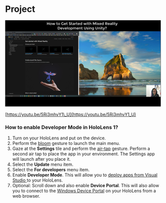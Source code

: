 # Project



![How To Get Started witHow To Get Started with Mixed Reality Development Using Unity3D](../../../.gitbook/assets/screenshot-140.png)

[https://youtu.be/5Ri3mhvY1\_U](https://youtu.be/5Ri3mhvY1_U)

### How to enable Developer Mode in HoloLens 1?

1. Turn on your HoloLens and put on the device.
2. Perform the [bloom](%20https://docs.microsoft.com/en-us/windows/mixed-reality/system-gesture#bloom?WT.mc_id=github-mixedrealitycurriculum-ayyonet) gesture to launch the main menu.
3. Gaze at the **Settings** tile and perform the [air-tap](https://docs.microsoft.com/en-us/windows/mixed-reality/gaze-and-commit#composite-gestures?WT.mc_id=github-mixedrealitycurriculum-ayyonet) gesture. Perform a second air tap to place the app in your environment. The Settings app will launch after you place it.
4. Select the **Update** menu item.
5. Select the **For developers** menu item.
6. Enable **Developer Mode**. This will allow you to [deploy apps from Visual Studio ](https://docs.microsoft.com/en-us/windows/mixed-reality/using-visual-studio?WT.mc_id=github-mixedrealitycurriculum-ayyonet)to your HoloLens.
7. Optional: Scroll down and also enable **Device Portal**. This will also allow you to connect to the [Windows Device Portal](https://docs.microsoft.com/en-us/windows/mixed-reality/using-the-windows-device-portal?WT.mc_id=github-mixedrealitycurriculum-ayyonet) on your HoloLens from a web browser.

